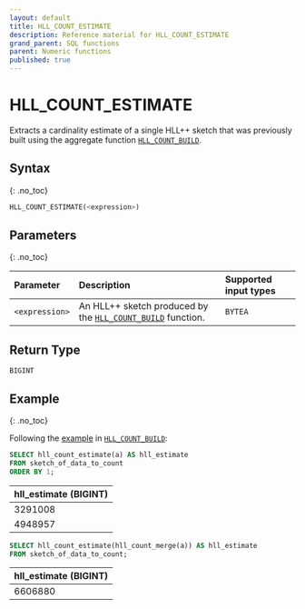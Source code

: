 ```yaml
---
layout: default
title: HLL_COUNT_ESTIMATE
description: Reference material for HLL_COUNT_ESTIMATE
grand_parent: SQL functions
parent: Numeric functions
published: true
---
```


# HLL_COUNT_ESTIMATE

Extracts a cardinality estimate of a single HLL++ sketch that was previously built using the aggregate
function [`HLL_COUNT_BUILD`](../aggregation/hll-count-build.md).

## Syntax

{: .no_toc}

```sql
HLL_COUNT_ESTIMATE(<expression>)
```

## Parameters

{: .no_toc}

| Parameter      | Description                                                                       | Supported input types |
|:---------------|:----------------------------------------------------------------------------------|:----------------------|
| `<expression>` | An HLL++ sketch produced by the [`HLL_COUNT_BUILD`](../aggregation/hll-count-build.md) function. | `BYTEA`               |

## Return Type

`BIGINT`

## Example

{: .no_toc}

Following the [example](../aggregation/hll-count-build.md#example) in [`HLL_COUNT_BUILD`](../aggregation/hll-count-build.md):

```sql
SELECT hll_count_estimate(a) AS hll_estimate
FROM sketch_of_data_to_count
ORDER BY 1;
```

| hll_estimate (BIGINT) |
|:----------------------|
| 3291008               |
| 4948957               |

```sql
SELECT hll_count_estimate(hll_count_merge(a)) AS hll_estimate
FROM sketch_of_data_to_count;
```

| hll_estimate (BIGINT) |
|:----------------------|
| 6606880               |
